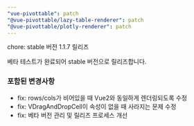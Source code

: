 ```yaml
---
"vue-pivottable": patch
"@vue-pivottable/lazy-table-renderer": patch
"@vue-pivottable/plotly-renderer": patch
---
```


chore: stable 버전 1.1.7 릴리즈

베타 테스트가 완료되어 stable 버전으로 릴리즈합니다.

### 포함된 변경사항
- fix: rows/cols가 비어있을 때 Vue2와 동일하게 렌더링되도록 수정
- fix: VDragAndDropCell이 속성이 없을 때 사라지는 문제 수정
- fix: 베타 버전 관리 및 릴리즈 프로세스 개선